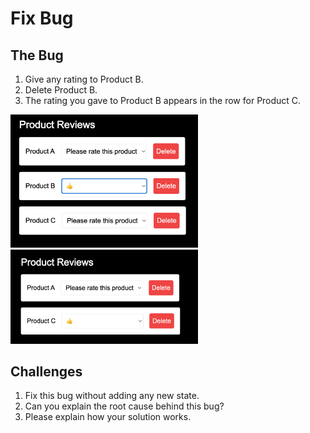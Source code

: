 # Fix Bug

## The Bug

1. Give any rating to Product B.
2. Delete Product B.
3. The rating you gave to Product B appears in the row for Product C.

<img src="image.png" width="300"/>
<img src="image-1.png" width="300"/>

## Challenges

1. Fix this bug without adding any new state.
2. Can you explain the root cause behind this bug?
3. Please explain how your solution works.
